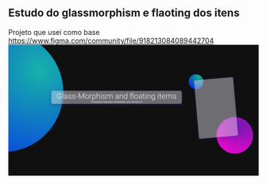 ## Estudo do glassmorphism e flaoting dos itens
Projeto que usei como base https://www.figma.com/community/file/918213084089442704
![screen](screen.png)
